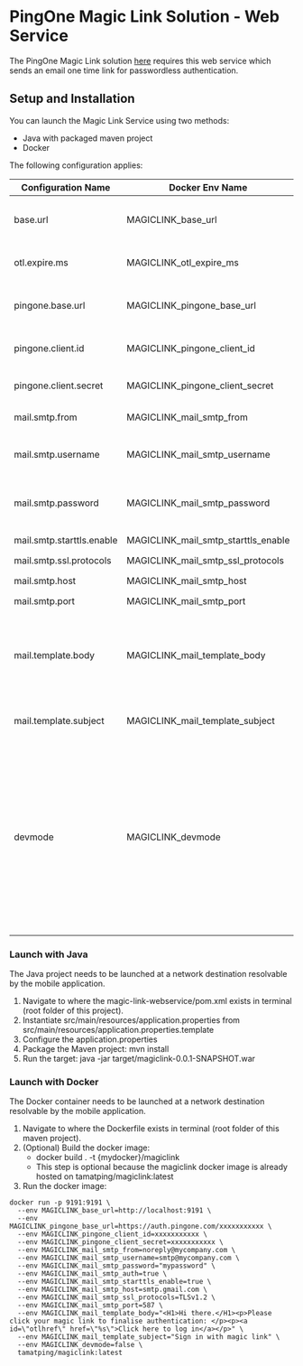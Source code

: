 # PingOne Magic Link Solution - Web Service

The PingOne Magic Link solution [here](../../../) requires this web service which sends an email one time link for passwordless authentication.

## Setup and Installation

You can launch the Magic Link Service using two methods:
- Java with packaged maven project
- Docker

The following configuration applies:

Configuration Name | Docker Env Name | Description | Example
--- | --- | --- | ---
base.url | MAGICLINK_base_url | Frontend Base URL of the magic link service | https://magiclink.pingapac.com
otl.expire.ms | MAGICLINK_otl_expire_ms | One time link expiry in milliseconds | 30000
pingone.base.url | MAGICLINK_pingone_base_url | Auth Base URL of the PingOne environment | https://auth.pingone.com/{environmentId}
pingone.client.id | MAGICLINK_pingone_client_id | Client ID for the mobile application. | {clientId}
pingone.client.secret | MAGICLINK_pingone_client_secret | Client Secret for the OIDC Client. | {clientSecret}
mail.smtp.from | MAGICLINK_mail_smtp_from | Mail from address | noreply@mycompany.com
mail.smtp.username | MAGICLINK_mail_smtp_username | Username to authenticate into the SMTP server | smtpuser@mycompany.com
mail.smtp.password | MAGICLINK_mail_smtp_password | Password to authenticate into the SMTP server | ******
mail.smtp.starttls.enable | MAGICLINK_mail_smtp_starttls_enable | Require TLS mode | true/false
mail.smtp.ssl.protocols | MAGICLINK_mail_smtp_ssl_protocols | TLS Protocols | TLSv1.2
mail.smtp.host | MAGICLINK_mail_smtp_host | SMTP hostname | smtp.gmail.com
mail.smtp.port | MAGICLINK_mail_smtp_port | SMTP port | 587
mail.template.body | MAGICLINK_mail_template_body | Email template body. The solution injects the One Time Link into the string token (%s). | ```<H1>Hi there.</H1><p>Your magic link: </p><p><a id=\"otlhref\" href=\"%s\">Click here to log in</a></p>```
mail.template.subject | MAGICLINK_mail_template_subject | Email template subject | Sign in with magic link
devmode | MAGICLINK_devmode | Dev mode returns the OTL during the OIDC claim dropoff. This isn't recommended in production because the OTL should only be received via Email. It is useful for automated testing e.g. via Postman | true/false


### Launch with Java

The Java project needs to be launched at a network destination resolvable by the mobile application.

1. Navigate to where the magic-link-webservice/pom.xml exists in terminal (root folder of this project).
2. Instantiate src/main/resources/application.properties from src/main/resources/application.properties.template
3. Configure the application.properties
4. Package the Maven project: mvn install
5. Run the target: java -jar target/magiclink-0.0.1-SNAPSHOT.war

### Launch with Docker

The Docker container needs to be launched at a network destination resolvable by the mobile application.

1. Navigate to where the Dockerfile exists in terminal (root folder of this maven project).
2. (Optional) Build the docker image:
   - docker build . -t {mydocker}/magiclink
   - This step is optional because the magiclink docker image is already hosted on tamatping/magiclink:latest
3. Run the docker image:
```
docker run -p 9191:9191 \
  --env MAGICLINK_base_url=http://localhost:9191 \
  --env MAGICLINK_pingone_base_url=https://auth.pingone.com/xxxxxxxxxxx \
  --env MAGICLINK_pingone_client_id=xxxxxxxxxxx \
  --env MAGICLINK_pingone_client_secret=xxxxxxxxxxx \
  --env MAGICLINK_mail_smtp_from=noreply@mycompany.com \
  --env MAGICLINK_mail_smtp_username=smtp@mycompany.com \
  --env MAGICLINK_mail_smtp_password="mypassword" \
  --env MAGICLINK_mail_smtp_auth=true \
  --env MAGICLINK_mail_smtp_starttls_enable=true \
  --env MAGICLINK_mail_smtp_host=smtp.gmail.com \
  --env MAGICLINK_mail_smtp_ssl_protocols=TLSv1.2 \
  --env MAGICLINK_mail_smtp_port=587 \
  --env MAGICLINK_mail_template_body="<H1>Hi there.</H1><p>Please click your magic link to finalise authentication: </p><p><a id=\"otlhref\" href=\"%s\">Click here to log in</a></p>" \
  --env MAGICLINK_mail_template_subject="Sign in with magic link" \
  --env MAGICLINK_devmode=false \
  tamatping/magiclink:latest
```
